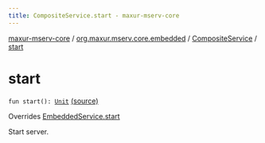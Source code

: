 ```yaml
---
title: CompositeService.start - maxur-mserv-core
---
```


[maxur-mserv-core](../../index.html) / [org.maxur.mserv.core.embedded](../index.html) / [CompositeService](index.html) / [start](.)

# start

`fun start(): `[`Unit`](https://kotlinlang.org/api/latest/jvm/stdlib/kotlin/-unit/index.html) [(source)](https://github.com/myunusov/maxur-mserv/tree/master/maxur-mserv-core/src/main/kotlin/org/maxur/mserv/core/embedded/CompositeService.kt#L5)

Overrides [EmbeddedService.start](../-embedded-service/start.html)

Start server.

